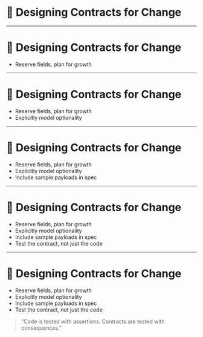 # 🧬 Designing Contracts for Change

<!-- 
This section shows how to build contracts that are designed to evolve.
Craftsmanship means planning for uncertainty—these practices keep systems flexible without breaking trust.
The mindset here is proactive extensibility: build for the next change before it arrives.
-->

---

# 🧬 Designing Contracts for Change

- Reserve fields, plan for growth  
<!-- Encourage reserving fields and designing with future additions in mind.
This creates breathing room without requiring new versions for small evolutions. -->

---

# 🧬 Designing Contracts for Change

- Reserve fields, plan for growth  
- Explicitly model optionality  
<!-- Optional is not the same as nullable or “guessable.”
Make optional fields obvious in docs and schemas—define when and why they’re used. -->

---

# 🧬 Designing Contracts for Change

- Reserve fields, plan for growth  
- Explicitly model optionality  
- Include sample payloads in spec  
<!-- Good examples clarify ambiguity.
Sample requests/responses are the fastest way to communicate intent to future consumers. -->

---

# 🧬 Designing Contracts for Change

- Reserve fields, plan for growth  
- Explicitly model optionality  
- Include sample payloads in spec  
- Test the contract, not just the code  

---

# 🧬 Designing Contracts for Change

- Reserve fields, plan for growth  
- Explicitly model optionality  
- Include sample payloads in spec  
- Test the contract, not just the code  

> “Code is tested with assertions. Contracts are tested with consequences.”

<!-- Contracts don’t fail silently—they ripple.
Automated contract tests (schema validators, consumer-driven tests, etc.) keep promises honest across versions and teams. -->
